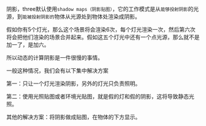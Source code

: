 阴影，three默认使用`shadow maps（阴影贴图）`，它的工作模式是从`能够投射阴影`的光源，到`能被投射阴影的`物体从光源处到物体处渲染成阴影。

假如你有5个灯光，那么这个场景将会渲染6次，每个灯光渲染一次，然后第六次将会把他们渲染的场景合并起来。假如这五个灯光中还有一个点光源，那么就不是加一了，是加六。

所以动态的计算阴影是一件很慢的事情。

一般这种情况，我们会有以下集中解决方案

第一：只让一个灯光渲染阴影，另外的灯光只负责照明。

第二：使用光照贴图或者环境光贴图，就是假的灯和假的阴影，这将导致静态光照。

其他的解决方案：将阴影做成贴图，在物体的下方显示。

